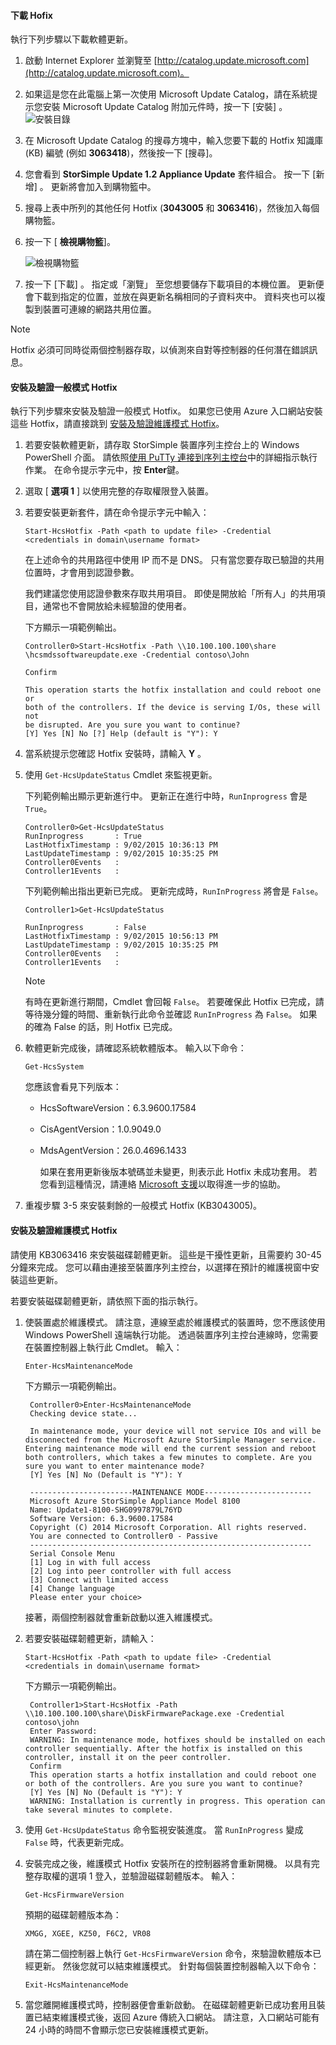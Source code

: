 <!--author=SharS last changed: 03/17/2016-->

#### <a name="to-download-hotfixes"></a>下載 Hofix
執行下列步驟以下載軟體更新。

1. 啟動 Internet Explorer 並瀏覽至 [http://catalog.update.microsoft.com](http://catalog.update.microsoft.com)。
2. 如果這是您在此電腦上第一次使用 Microsoft Update Catalog，請在系統提示您安裝 Microsoft Update Catalog 附加元件時，按一下 [安裝]  。
    ![安裝目錄](./media/storsimple-install-update-option-1/HCS_InstallCatalog-include.png)
3. 在 Microsoft Update Catalog 的搜尋方塊中，輸入您要下載的 Hotfix 知識庫 (KB) 編號 (例如 **3063418**)，然後按一下 [搜尋]。
4. 您會看到 **StorSimple Update 1.2 Appliance Update** 套件組合。 按一下 [新增] 。 更新將會加入到購物籃中。
5. 搜尋上表中所列的其他任何 Hotfix (**3043005** 和 **3063416**)，然後加入每個購物籃。
6. 按一下 [ **檢視購物籃**]。
   
    ![檢視購物籃](./media/storsimple-install-update-option-1/HCS_InstallBasket-include.png)
7. 按一下 [下載] 。 指定或「瀏覽」  至您想要儲存下載項目的本機位置。 更新便會下載到指定的位置，並放在與更新名稱相同的子資料夾中。 資料夾也可以複製到裝置可連線的網路共用位置。

> [!NOTE]
> Hotfix 必須可同時從兩個控制器存取，以偵測來自對等控制器的任何潛在錯誤訊息。
> 
> 

#### <a name="to-install-and-verify-regular-mode-hotfixes"></a>安裝及驗證一般模式 Hotfix
執行下列步驟來安裝及驗證一般模式 Hotfix。 如果您已使用 Azure 入口網站安裝這些 Hotfix，請直接跳到 [安裝及驗證維護模式 Hotfix](#to-install-and-verify-maintenance-mode-hotfixes)。

1. 若要安裝軟體更新，請存取 StorSimple 裝置序列主控台上的 Windows PowerShell 介面。 請依照[使用 PuTTy 連接到序列主控台](../articles/storsimple/storsimple-deployment-walkthrough.md#use-putty-to-connect-to-the-device-serial-console)中的詳細指示執行作業。 在命令提示字元中，按 **Enter**鍵。
2. 選取 [ **選項 1** ] 以使用完整的存取權限登入裝置。
3. 若要安裝更新套件，請在命令提示字元中輸入：
   
    `Start-HcsHotfix -Path <path to update file> -Credential <credentials in domain\username format>`
   
    在上述命令的共用路徑中使用 IP 而不是 DNS。 只有當您要存取已驗證的共用位置時，才會用到認證參數。
   
    我們建議您使用認證參數來存取共用項目。 即使是開放給「所有人」的共用項目，通常也不會開放給未經驗證的使用者。
   
    下方顯示一項範例輸出。
   
    ```
    Controller0>Start-HcsHotfix -Path \\10.100.100.100\share
    \hcsmdssoftwareupdate.exe -Credential contoso\John

    Confirm

    This operation starts the hotfix installation and could reboot one or
    both of the controllers. If the device is serving I/Os, these will not
    be disrupted. Are you sure you want to continue?
    [Y] Yes [N] No [?] Help (default is "Y"): Y
    ```

4. 當系統提示您確認 Hotfix 安裝時，請輸入 **Y** 。
5. 使用 `Get-HcsUpdateStatus` Cmdlet 來監視更新。
   
    下列範例輸出顯示更新進行中。 更新正在進行中時，`RunInprogress` 會是 `True`。
   
    ```
    Controller0>Get-HcsUpdateStatus
    RunInprogress       : True
    LastHotfixTimestamp : 9/02/2015 10:36:13 PM
    LastUpdateTimestamp : 9/02/2015 10:35:25 PM
    Controller0Events   :
    Controller1Events   :
    ```
   
     下列範例輸出指出更新已完成。 更新完成時，`RunInProgress` 將會是 `False`。

    ```
    Controller1>Get-HcsUpdateStatus

    RunInprogress       : False
    LastHotfixTimestamp : 9/02/2015 10:56:13 PM
    LastUpdateTimestamp : 9/02/2015 10:35:25 PM
    Controller0Events   :
    Controller1Events   :
    ```
   
   > [!NOTE]
   > 有時在更新進行期間，Cmdlet 會回報 `False`。 若要確保此 Hotfix 已完成，請等待幾分鐘的時間、重新執行此命令並確認 `RunInProgress` 為 `False`。 如果的確為 False 的話，則 Hotfix 已完成。
   > 
   > 
6. 軟體更新完成後，請確認系統軟體版本。 輸入以下命令：
   
    `Get-HcsSystem`
   
    您應該會看見下列版本：
   
   * HcsSoftwareVersion：6.3.9600.17584
   * CisAgentVersion：1.0.9049.0
   * MdsAgentVersion：26.0.4696.1433
     
     如果在套用更新後版本號碼並未變更，則表示此 Hotfix 未成功套用。 若您看到這種情況，請連絡 [Microsoft 支援](../articles/storsimple/storsimple-contact-microsoft-support.md)以取得進一步的協助。
7. 重複步驟 3-5 來安裝剩餘的一般模式 Hotfix (KB3043005)。

#### <a name="to-install-and-verify-maintenance-mode-hotfixes"></a>安裝及驗證維護模式 Hotfix
請使用 KB3063416 來安裝磁碟韌體更新。 這些是干擾性更新，且需要約 30-45 分鐘來完成。 您可以藉由連接至裝置序列主控台，以選擇在預計的維護視窗中安裝這些更新。

若要安裝磁碟韌體更新，請依照下面的指示執行。

1. 使裝置處於維護模式。 請注意，連線至處於維護模式的裝置時，您不應該使用 Windows PowerShell 遠端執行功能。 透過裝置序列主控台連線時，您需要在裝置控制器上執行此 Cmdlet。 輸入：
   
    `Enter-HcsMaintenanceMode`
   
    下方顯示一項範例輸出。
   
        Controller0>Enter-HcsMaintenanceMode
        Checking device state...
   
        In maintenance mode, your device will not service IOs and will be disconnected from the Microsoft Azure StorSimple Manager service. Entering maintenance mode will end the current session and reboot both controllers, which takes a few minutes to complete. Are you sure you want to enter maintenance mode?
        [Y] Yes [N] No (Default is "Y"): Y
   
        -----------------------MAINTENANCE MODE------------------------
        Microsoft Azure StorSimple Appliance Model 8100
        Name: Update1-8100-SHG0997879L76YD
        Software Version: 6.3.9600.17584
        Copyright (C) 2014 Microsoft Corporation. All rights reserved.
        You are connected to Controller0 - Passive
        ---------------------------------------------------------------
        Serial Console Menu
        [1] Log in with full access
        [2] Log into peer controller with full access
        [3] Connect with limited access
        [4] Change language
        Please enter your choice>
   
    接著，兩個控制器就會重新啟動以進入維護模式。
2. 若要安裝磁碟韌體更新，請輸入：
   
    `Start-HcsHotfix -Path <path to update file> -Credential <credentials in domain\username format>`
   
    下方顯示一項範例輸出。
   
        Controller1>Start-HcsHotfix -Path \\10.100.100.100\share\DiskFirmwarePackage.exe -Credential contoso\john
        Enter Password:
        WARNING: In maintenance mode, hotfixes should be installed on each controller sequentially. After the hotfix is installed on this controller, install it on the peer controller.
        Confirm
        This operation starts a hotfix installation and could reboot one or both of the controllers. Are you sure you want to continue?
        [Y] Yes [N] No (Default is "Y"): Y
        WARNING: Installation is currently in progress. This operation can take several minutes to complete.
3. 使用 `Get-HcsUpdateStatus` 命令監視安裝進度。 當 `RunInProgress` 變成 `False` 時，代表更新完成。
4. 安裝完成之後，維護模式 Hotfix 安裝所在的控制器將會重新開機。 以具有完整存取權的選項 1 登入，並驗證磁碟韌體版本。 輸入：
   
   `Get-HcsFirmwareVersion`
   
   預期的磁碟韌體版本為：
   
   `XMGG, XGEE, KZ50, F6C2, VR08`
   
   請在第二個控制器上執行 `Get-HcsFirmwareVersion` 命令，來驗證軟體版本已經更新。 然後您就可以結束維護模式。 針對每個裝置控制器輸入以下命令：
   
   `Exit-HcsMaintenanceMode`
5. 當您離開維護模式時，控制器便會重新啟動。 在磁碟韌體更新已成功套用且裝置已結束維護模式後，返回 Azure 傳統入口網站。 請注意，入口網站可能有 24 小時的時間不會顯示您已安裝維護模式更新。

